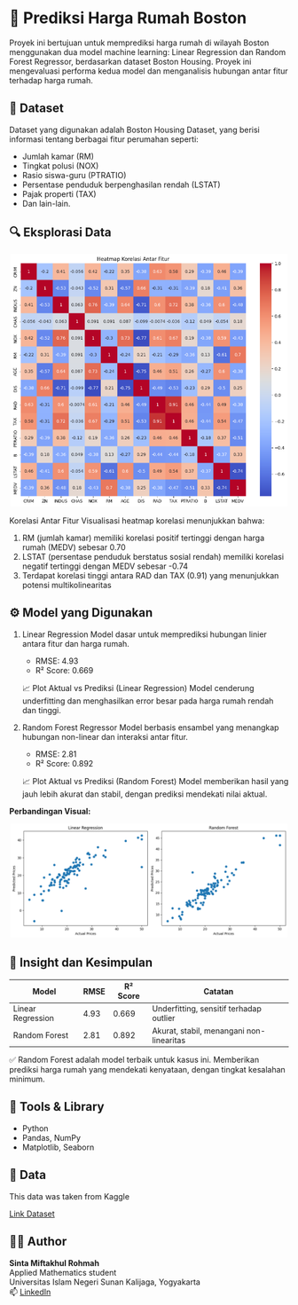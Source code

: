 # 🏡 Prediksi Harga Rumah Boston
Proyek ini bertujuan untuk memprediksi harga rumah di wilayah Boston menggunakan dua model machine learning: Linear Regression dan Random Forest Regressor,
berdasarkan dataset Boston Housing. Proyek ini mengevaluasi performa kedua model dan menganalisis hubungan antar fitur terhadap harga rumah.

## 📁 Dataset
Dataset yang digunakan adalah Boston Housing Dataset, yang berisi informasi tentang berbagai fitur perumahan seperti:
- Jumlah kamar (RM)
- Tingkat polusi (NOX)
- Rasio siswa-guru (PTRATIO)
- Persentase penduduk berpenghasilan rendah (LSTAT)
- Pajak properti (TAX)
- Dan lain-lain.

## 🔍 Eksplorasi Data
<p align="center">
  <img src="images/heatmap.png" width="500"><br>
</p>

Korelasi Antar Fitur
Visualisasi heatmap korelasi menunjukkan bahwa:
1. RM (jumlah kamar) memiliki korelasi positif tertinggi dengan harga rumah (MEDV) sebesar 0.70
2. LSTAT (persentase penduduk berstatus sosial rendah) memiliki korelasi negatif tertinggi dengan MEDV sebesar -0.74
3. Terdapat korelasi tinggi antara RAD dan TAX (0.91) yang menunjukkan potensi multikolinearitas

## ⚙️ Model yang Digunakan
1. Linear Regression
   Model dasar untuk memprediksi hubungan linier antara fitur dan harga rumah.
   - RMSE: 4.93
   - R² Score: 0.669
     
   📈 Plot Aktual vs Prediksi (Linear Regression)
   Model cenderung underfitting dan menghasilkan error besar pada harga rumah rendah dan tinggi.

2. Random Forest Regressor
   Model berbasis ensambel yang menangkap hubungan non-linear dan interaksi antar fitur.
   - RMSE: 2.81
   - R² Score: 0.892
   
   📈 Plot Aktual vs Prediksi (Random Forest)
   Model memberikan hasil yang jauh lebih akurat dan stabil, dengan prediksi mendekati nilai aktual.

**Perbandingan Visual:**
<p align="center">
  <img src="images/visualisasi hasil prediksi.png" width="500"><br>
</p>

## 🧠 Insight dan Kesimpulan
| Model             | RMSE | R² Score | Catatan                                  |
| ----------------- | ---- | -------- | ---------------------------------------- |
| Linear Regression | 4.93 | 0.669    | Underfitting, sensitif terhadap outlier  |
| Random Forest     | 2.81 | 0.892    | Akurat, stabil, menangani non-linearitas |

✅ Random Forest adalah model terbaik untuk kasus ini.
Memberikan prediksi harga rumah yang mendekati kenyataan, dengan tingkat kesalahan minimum.

## 📌 Tools & Library
- Python
- Pandas, NumPy
- Matplotlib, Seaborn

## 📑 Data
 This data was taken from Kaggle
 
 [Link Dataset](https://www.kaggle.com/datasets/vivek468/superstore-dataset-final)

## 👩‍💻 Author

**Sinta Miftakhul Rohmah**  
Applied Mathematics student  
Universitas Islam Negeri Sunan Kalijaga, Yogyakarta  
📫 [LinkedIn](https://www.linkedin.com/in/sintamiftakhulr/)

